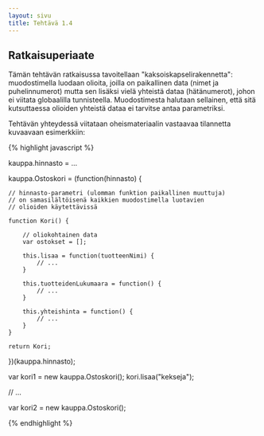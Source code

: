 ```yaml
---
layout: sivu
title: Tehtävä 1.4
---
```


## Ratkaisuperiaate

Tämän tehtävän ratkaisussa tavoitellaan "kaksoiskapselirakennetta": muodostimella luodaan olioita, joilla on paikallinen data (nimet ja puhelinnumerot) mutta sen lisäksi vielä yhteistä dataa (hätänumerot), johon ei viitata globaalilla tunnisteella. Muodostimesta halutaan sellainen, että sitä kutsuttaessa olioiden yhteistä dataa ei tarvitse antaa parametriksi.

Tehtävän yhteydessä viitataan oheismateriaalin vastaavaa tilannetta kuvaavaan esimerkkiin:


{% highlight javascript %}

kauppa.hinnasto = ...

kauppa.Ostoskori = (function(hinnasto) {

    // hinnasto-parametri (ulomman funktion paikallinen muuttuja)
    // on samasilältöisenä kaikkien muodostimella luotavien
    // olioiden käytettävissä

    function Kori() {

        // oliokohtainen data
        var ostokset = [];

        this.lisaa = function(tuotteenNimi) {
            // ...
        }

        this.tuotteidenLukumaara = function() {
            // ...
        }

        this.yhteishinta = function() {
            // ...
        }
    }

    return Kori;
    
})(kauppa.hinnasto);

var kori1 = new kauppa.Ostoskori();
kori.lisaa("kekseja");

// ...

var kori2 = new kauppa.Ostoskori();


{% endhighlight %}


